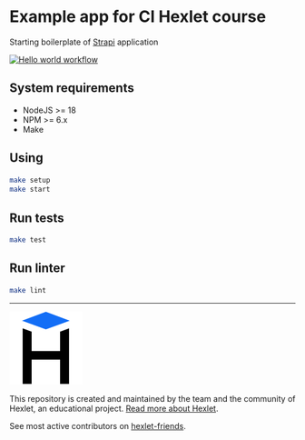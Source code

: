 # Example app for CI Hexlet course

Starting boilerplate of [Strapi](https://strapi.io/) application

[![Hello world workflow](https://github.com/AlekseiKarlov/hexlet-ci/actions/workflows/hello-world.yml/badge.svg?branch=main)](https://github.com/AlekseiKarlov/hexlet-ci/actions/workflows/hello-world.yml)


## System requirements

* NodeJS >= 18
* NPM >= 6.x
* Make

## Using

```sh
make setup
make start
```

## Run tests

```sh
make test
```

## Run linter

```sh
make lint
```

---

[![Hexlet Ltd. logo](https://raw.githubusercontent.com/Hexlet/assets/master/images/hexlet_logo128.png)](https://hexlet.io/?utm_source=github&utm_medium=link&utm_campaign=hexlet-ci-app)

This repository is created and maintained by the team and the community of Hexlet, an educational project. [Read more about Hexlet](https://hexlet.io/?utm_source=github&utm_medium=link&utm_campaign=hexlet-ci-app).

See most active contributors on [hexlet-friends](https://friends.hexlet.io/).
